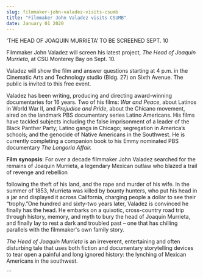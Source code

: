 ```yaml
---
slug: filmmaker-john-valadez-visits-csumb
title: "Filmmaker John Valadez visits CSUMB"
date: January 01 2020
---
```


 
<p>‘THE HEAD OF JOAQUIN MURRIETA’ TO BE SCREENED SEPT. 10</p>
<p>
  Filmmaker John Valadez will screen his latest project,
  <em>The Head of Joaquin Murrieta</em>, at CSU Monterey Bay on Sept. 10.
</p>
<p>
  Valadez will show the film and answer questions starting at 4 p.m. in the
  Cinematic Arts and Technology studio &#40;Bldg. 27&#41; on Sixth Avenue. The
  public is invited to this free event.
</p>
<p>
  Valadez has been writing, producing and directing award&#45;winning
  documentaries for 16 years. Two of his films: <em>War and Peace</em>, about
  Latinos in World War II, and <em>Prejudice and Pride</em>, about the Chicano
  movement, aired on the landmark PBS documentary series Latino Americans. His
  films have tackled subjects including the false imprisonment of a leader of
  the Black Panther Party; Latino gangs in Chicago; segregation in America’s
  schools; and the genocide of Native Americans in the Southwest. He is
  currently completing a companion book to his Emmy nominated PBS documentary
  <em>The Longoria Affair.</em>

  <strong>Film synopsis</strong>: For over a decade filmmaker John Valadez
  searched for the remains of Joaquin Murrieta, a legendary Mexican outlaw who
  blazed a trail of revenge and rebellion
</p>
<p>
  following the theft of his land, and the rape and murder of his wife. In the
  summer of 1853, Murrieta was killed by bounty hunters, who put his head in a
  jar and displayed it across California, charging people a dollar to see their
  “trophy.”One hundred and sixty&#45;two years later, Valadez is convinced he
  finally has the head. He embarks on a quixotic, cross&#45;country road trip
  through history, memory, and myth to bury the head of Joaquin Murrieta, and
  finally lay to rest a dark and troubled past – one that has chilling parallels
  with the filmmaker's own family story.
</p>
<p>
  <em>The Head of Joaquin Murrieta</em> is an irreverent, entertaining and often
  disturbing tale that uses both fiction and documentary storytelling devices to
  tear open a painful and long ignored history: the lynching of Mexican
  Americans in the southwest.
</p>
```
